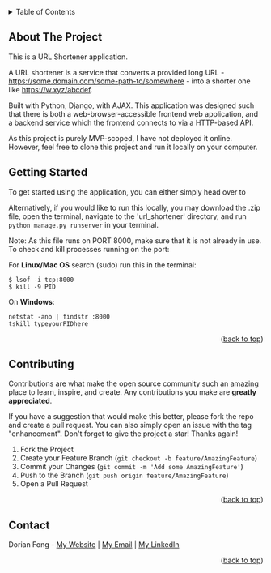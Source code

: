 


<!-- Improved compatibility of back to top link: See: https://github.com/othneildrew/Best-README-Template/pull/73 -->
<a name="readme-top"></a>
<!--
*** Thanks for checking out the Best-README-Template. If you have a suggestion
*** that would make this better, please fork the repo and create a pull request
*** or simply open an issue with the tag "enhancement".
*** Don't forget to give the project a star!
*** Thanks again! Now go create something AMAZING! :D
-->




<!-- TABLE OF CONTENTS -->
<details>
  <summary>Table of Contents</summary>
  <ol>
    <li><a href="#about-the-project">About The Project</a></li>
    <li><a href="#getting-started">Getting Started</a></li>
    <li><a href="#contributing">Contributing</a></li>
    <li><a href="#contact">Contact</a></li>
  </ol>
</details>



<!-- ABOUT THE PROJECT -->
## About The Project
This is a URL Shortener application.

A URL shortener is a service that converts a provided long URL - https://some.domain.com/some-path-to/somewhere - into a shorter one like https://w.xyz/abcdef.

Built with Python, Django, with AJAX. This application was designed such that there is both a web-browser-accessible frontend web application, and a backend service which the frontend connects to via a HTTP-based API. 

As this project is purely MVP-scoped, I have not deployed it online. However, feel free to clone this project and run it locally on your computer. 

## Getting Started

To get started using the application, you can either simply head over to

Alternatively, if you would like to run this locally, you may download the .zip file, open the terminal, navigate to  the 'url_shortener' directory, and run `python manage.py runserver` in your terminal. 

Note: As this file runs on PORT 8000, make sure that it is not already in use. 
To check and kill processes running on the port:

For **Linux/Mac OS** search (sudo) run this in the terminal:

`$ lsof -i tcp:8000` <br />
`$ kill -9 PID`

On **Windows**:

`netstat -ano | findstr :8000`<br />
`tskill typeyourPIDhere` 



<p align="right">(<a href="#readme-top">back to top</a>)</p>


<!-- CONTRIBUTING -->
## Contributing

Contributions are what make the open source community such an amazing place to learn, inspire, and create. Any contributions you make are **greatly appreciated**.

If you have a suggestion that would make this better, please fork the repo and create a pull request. You can also simply open an issue with the tag "enhancement".
Don't forget to give the project a star! Thanks again!

1. Fork the Project
2. Create your Feature Branch (`git checkout -b feature/AmazingFeature`)
3. Commit your Changes (`git commit -m 'Add some AmazingFeature'`)
4. Push to the Branch (`git push origin feature/AmazingFeature`)
5. Open a Pull Request

<p align="right">(<a href="#readme-top">back to top</a>)</p>


<!-- CONTACT -->
## Contact

Dorian Fong - [My Website](https://dorianfong98.github.io/) | [My Email](mailto:dorianfong@u.nus.edu) | [My LinkedIn](https://www.linkedin.com/in/dorianfong/)


<p align="right">(<a href="#readme-top">back to top</a>)</p>


